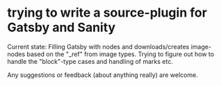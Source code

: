 # trying to write a source-plugin for Gatsby and Sanity

Current state:
Filling Gatsby with nodes and downloads/creates image-nodes based on the "_ref" from image types.
Trying to figure out how to handle the "block"-type cases and handling of marks etc.

Any suggestions or feedback (about anything really) are welcome.
